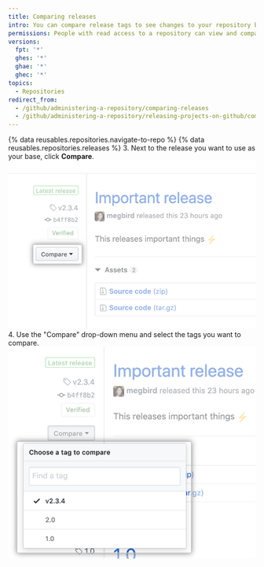```yaml
---
title: Comparing releases
intro: You can compare release tags to see changes to your repository between different releases.
permissions: People with read access to a repository can view and compare releases.
versions:
  fpt: '*'
  ghes: '*'
  ghae: '*'
  ghec: '*'
topics:
  - Repositories
redirect_from:
  - /github/administering-a-repository/comparing-releases
  - /github/administering-a-repository/releasing-projects-on-github/comparing-releases
---
```

{% data reusables.repositories.navigate-to-repo %}
{% data reusables.repositories.releases %}
3. Next to the release you want to use as your base, click **Compare**.
  ![Compare release tags menu](/assets/images/help/releases/compare-tags-menu.png)
4. Use the "Compare" drop-down menu and select the tags you want to compare.
  ![Compare release tags menu options](/assets/images/help/releases/compare-tags-menu-options.png)
